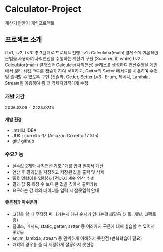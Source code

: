 # Calculator-Project
계산기 만들기 개인프로젝트

## 프로젝트 소개
(Lv1, Lv2, Lv3) 총 3단계로 프로젝트 진행
Lv1 : Calculator(main) 클레스에 기본적인 문법을 사용하여 사칙연산을 수행하는 계산기 구현 (Scanner, if, while)
Lv2 : Calculator(main) 클래스와 Calculate(사칙연산) 글래스를 생성하여 연산수행을 메인에서 분리 시킴
      코드를 캡슐화 하여 보호하고, Getter와 Setter 메서드를 사용하여 수정 및 출력할 수 있도록 구현 (캡슐화, Getter, Setter
Lv3 : Enum, 제네릭, Lambda, Stream을 이용하여 좀 더 객체지향적이게 수정

### 개발 기간
2025.07.08 ~ 2025.07.14

#### 개발 환경
- IntelliJ IDEA
- JDK : corretto-17 (Amazon Corretto 17.0.15)
- git / github

### 주요기능
- 실수값 2개와 사칙연산 기호 1개를 입력 받아서 계산
- 연산 후 결과값을 저장하고 저장된 값을 출력 및 삭제
- 종료 명령어를 입력하기 전까지 계속 연산 수행
- 결과 값 중 특정 수 보다 큰 값을 찾아서 출력가능
- 요구하는 값 외의 데이터를 입력 시 잘못입력 안내

#### 좋은점과 아쉬운점
- 코딩을 할 때 무작정 써 나가는게 아닌 순서가 있다는걸 깨달음 (기획, 개발, 리팩토링)
- 클래스, 메서드, static, getter, setter 등 여러가지 구문에 대해 실습할 수 있어서 좋았음
- enum, lambda, stream 등 완벽하게 이해하지 못한점 (반복학습이 필요) 
- 예외의 경우를 좀 더 세밀하게 설정하지 못한점

  
